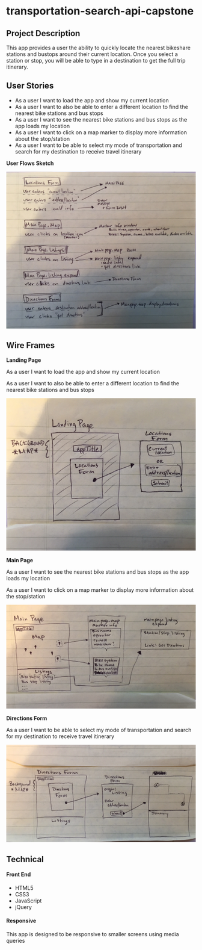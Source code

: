 # transportation-search-api-capstone
## Project Description
This app provides a user the ability to quickly locate the nearest bikeshare stations and bustops around their current location.  Once you select a station or stop, you will be able to type in a destination to get the full trip itinerary.
## User Stories
* As a user I want to load the app and show my current location
* As a user I want to also be able to enter a different location to find the nearest bike stations and bus stops
* As a user I want to see the nearest bike stations and bus stops as the app loads my location
* As a user I want to click on a map marker to display more information about the stop/station
* As a user I want to be able to select my mode of transportation and search for my destination to receive travel itinerary

**User Flows Sketch**

![User Flows](sketches/ux-sketch.jpg)

## Wire Frames
**Landing Page**

As a user I want to load the app and show my current location

As a user I want to also be able to enter a different location to find the nearest bike stations and bus stops

![Landing Page](sketches/landing-page.jpg)

**Main Page**

As a user I want to see the nearest bike stations and bus stops as the app loads my location

As a user I want to click on a map marker to display more information about the stop/station

![Main Page](sketches/main-page.jpg)

**Directions Form**

As a user I want to be able to select my mode of transportation and search for my destination to receive travel itinerary

![Directions Form](sketches/directions-form.jpg)


## Technical
#### Front End
* HTML5
* CSS3
* JavaScript
* jQuery

#### Responsive
This app is designed to be responsive to smaller screens using media queries
